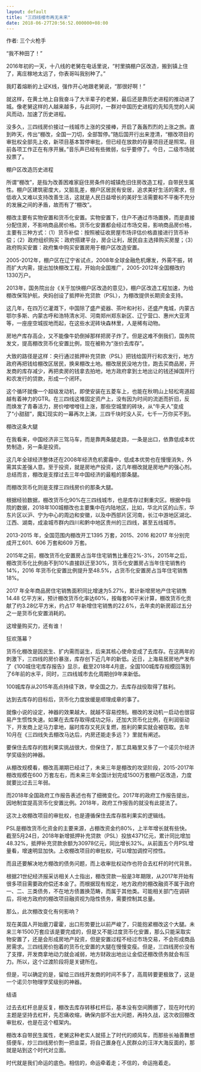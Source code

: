 ```yaml
---
layout: default
title: "三四线楼市再无未来"
date: 2018-06-27T20:56:52.000000+08:00
---
```


作者: 三个火枪手

“我不种田了！”

2016年初的一天，十八线的老舅在电话里说，“村里搞棚户区改造，搬到镇上住了，离庄稼地太远了，你表哥叫我别种了。”

我盯着熔断的上证K线，强作开心地跟老舅说，“那很好啊！”

就这样，在黄土地上自我奋斗了大半辈子的老舅，最后还是靠历史进程的推动进了城。像老舅这样的人越来越多，与此同时，一群对中国历史进程的先知先觉的人闻风而动，加速了历史进程。

没多久，三四线房价接过一线城市上涨的交接棒，开启了轰轰烈烈的上涨之旅。直到昨天，传出“棚改，全国一刀切，全部暂停。”随后国开行出来澄清，“棚改项目的审批权全部先上收，新项目基本暂停审批，但已经在放款的存量项目还是照常。目前各项工作正在有序开展。”音乐声已经有些微弱，似乎要停了。今日，二级市场就投票了。

棚户区改造历史进程

所谓“棚改”，是指为改善困难家庭住房条件的城镇危旧住房改造工程，自带民生属性。棚户区建筑密度大，又脏乱差，棚户区居民有安居，追求美好生活的需求，但低收入又难以支持改善生活，这就是人民日益增长的美好生活需要和不平衡不充分的发展之间的矛盾，故而有了“棚改”。

棚改主要有实物安置和货币化安置。实物安置下，住户不通过市场置换，而是直接分配住房，不影响商品房价格。货币化安置都会经过市场交易，影响商品房价格，主要有三种方式：（1）货币补偿：按照被征收房屋市场评估价格直接进行货币补偿；（2）政府组织购买：政府搭建平台，房企让利，居民自主选择购买房屋；（3）政府购买安置：政府集中购买安置房用于棚户区改造安置。

2005-2012年，棚户区在辽宁省试点，2008年全球金融危机爆发，外需不振，转而扩大内需，提出加快棚改工程，开始向全国推广，2005-2012年全国棚改约1330万户。

2013年，国务院出台《关于加快棚户区改造的意见》，棚户区改造工程加速，为给棚改保驾护航，央妈创设了抵押补充贷款（PSL），为棚改提供长期资金支持。

这几年，在四万亿灌溉下，中国除了盛产瓷器、茶叶和衬衫，还盛产鬼城，内蒙古鄂尔多斯、内蒙古呼和浩特清水河、河南郑州郑东新区、辽宁营口、惠州大亚湾等，一座座空城拔地而起，在这些水泥砖块森林里，人是稀有动物。

房地产库存高企，又不能像牛奶倒掉那样把房子炸了。但是这难不倒我们，国务院发文，提高棚改货币化安置比例，现在被称为“涨价去库存”。

大致的路径是这样：央行通过抵押补充贷款（PSL）把钱给国开行和农发行，地方政府再把钱给棚改区居民，换来棚改土地。棚改居民没地方住，跑去买商品房，开发商的库存减少，再把卖房的钱拿去拍地，地方政府拿到土地出让的钱还掉国开行和农发行的贷款，形成一个闭环。

这个循环就像一个超级发动机，即使安装在五菱车上，也能在秋明山上轻松弯道超越有着神力的GTR。在三四线这堆固定资产上，没有因为时间的流逝而折旧，反而焕发了青春活力，房价噌噌噌往上涨，那些空城里的砖块，从“牛夫人”变成了“小甜甜”，魔幻现实的一幕再次上演，三四千块时没人买，七千一万你买不到。

棚改这条大腿

在我看来，中国经济非三驾马车，而是靠两条腿走路，一条是出口，依靠低成本优势制造，另一条是投资。

这几年全球经济整体还在2008年经济危机雾霾中，低成本优势也在慢慢消失，外需其实差强人意。至于投资，就是房地产投资，这几年棚改就是房地产的强心剂。总结而言，棚改是支撑过去三年中国经济的最粗的那条腿。

而棚改货币化则是支撑三四线房价的那条大腿。

根据经验数据，棚改货币化90%在三四线城市，也是库存过剩重灾区。根据中指院的数据，2018年100城棚改也主要集中在内陆地区，比如，华北片区的山东，华东片区以沪、宁为中心的周边和安徽，以及中西部片区河南，长江中游地区湖北、江西、湖南，成渝城市群内四川和黔中地区贵州的三四线，甚至五线城市。

2013-2015 年，全国范围内棚改开工1395 万套，2015、2016 和2017 年分别完成开工601、606 万套和609 万套。

2015年之前，棚改货币化安置房占当年住宅销售比重在2%-3%，2015年之后，棚改货币化比例由不到10%直接跃迁至30%，货币化安置房占当年住宅销售约14%，2016 年货币化安置比例提升至48.5%，占货币化安置房占当年住宅销售18%。

2017 年全年商品房住宅销售面积同比增速为5.27%，累计新增房地产住宅销售14.48 亿平方米，预计棚改货币化率达60%，按每套90平米计算，棚改货币化贡献了约3.28亿平方米，约占17 年新增住宅销售的22.6%，去年卖的新房超过五分之一是货币化安置消耗的。

这增量购买力，还有谁！

狂欢落幕？

货币化棚改是因民生、扩内需而诞生，后来其核心使命变成了去库存。在这两年的刺激下，三四线的房价暴涨，库存创下近几年的新低。近日，上海易居房地产发布了《100城住宅库存报告》显示，截至2018年4月底，全国100城库存规模回落到了6年前的水平，同时，三四线城市去化周期创9年来新低。

100城库存从2015年高点持续下跌，举全国之力，去库存战役取得了胜利。

达到去库存的目标后，货币化力度放缓是顺理成章的事了。

就像小说的设定，神器的效果越大，就越不容易控制。棚改的发动机一启动也很容易产生惯性失速。如果在去库存取得成功之际，还加大货币化比例，在利润驱动下，开发商上足马力拿地，届时库存又死灰复燃，胜利的果实就会被窃取。去年10月在《三四线失去棚改马达后，内房还能走多远？》里就有阐述。

要保住去库存的胜利果实挑战很大，但保住了，那工具箱里又多了一个诺贝尔经济学奖级别的神器。

从棚改规模看，棚改高潮期已经过了，未来三年是棚改的攻坚阶段，2015-2017年棚改规模在600 万套左右，而未来三年全国计划完成1500万套棚户区改造，力度就要比过去三年弱。

而2018年全国政府工作报告表述也有了细微变化。2017年的政府工作报告提出，因地制宜提高货币化安置比例。2018年，政府工作报告的就没有此提法了。

这次上收棚改项目的审批权，也是遵循保住去库存胜利果实的逻辑线。

PSL是棚改货币化资金的主要来源，占棚改资金约80%，上半年增长就有些快。截至5月24日，2018年新增抵押补充贷款（PSL）投放4371亿元，累计同比增加48.32%，抵押补充贷款余额为30978亿元，同比增长32%。从前面五个月PSL增量看，增速明显加快。上收棚改项目的审批权，可以增加调控可控性。

而且还要解决地方棚改的债务问题，而上收审批权动作也符合去杠杆的时代背景。

根据21世纪经济报采访相关人士指出，棚改贷款一般是3年期限，从2017年开始有很多项目需要政府偿还本金了。而根据现有规定，地方政府的棚改融资不属于政府一、二、三类债务，不在地方债置换范畴，而属于其他类。可能相关部门在调研后，将地方政府的棚改项目融资视为隐性债务，需要控制其总量。

那么，此次棚改变化有何影响？

现在美国人开始磨刀霍霍，出口形势要比以前严峻了，只能抱紧棚改这个大腿。未来三年1500万套应该是要完成的，但是又不能过度货币化安置，那么只能采取实物安置了，还是会形成房地产投资，但是安置过程不经过市场交易，不会形成商品房需求。三四线房价抱着的货币化安置的大腿在慢慢变瘦。但是，三四线房价没有了支撑，开发商拿地动力就会减弱，地方财政出地出让金偿还棚改债务就会有压力。所以，这个过渡阶段将是关键所在。

但是，可以确定的是，留给三四线开发商的时间不多了，高周转要更极致了，这是一个诺贝尔物理学奖级别的神器。

结语

过去去杠杆总是反复，棚改去库存转移杠杆后，基本没有空间腾挪了，现在时代的主题是坚持去杠杆，先忍痛收缩，确保内部不出大问题，再持久战，这次收回棚改审批权，也是在这个框架内。

棚改本自带民生属性，老舅这种老实人就搭上了时代的顺风车，而那些长袖善舞想搭便车，炒三四线房价割一把韭菜，将自己置身在人民群众的汪洋大海反面的，那就是站到这个时代对立面。

时代就是我们命运的底色。相信的，命运牵着走；不信的，命运拖着走。

